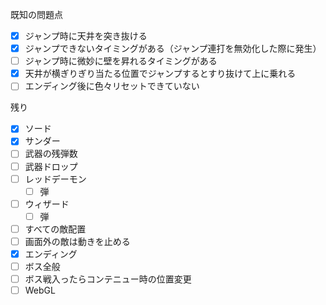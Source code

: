 既知の問題点

- [x] ジャンプ時に天井を突き抜ける
- [x] ジャンプできないタイミングがある（ジャンプ連打を無効化した際に発生）
- [ ] ジャンプ時に微妙に壁を昇れるタイミングがある
- [x] 天井が横ぎりぎり当たる位置でジャンプするとすり抜けて上に乗れる
- [ ] エンディング後に色々リセットできていない

残り

- [x] ソード
- [x] サンダー
- [ ] 武器の残弾数
- [ ] 武器ドロップ
- [ ] レッドデーモン
  - [ ] 弾
- [ ] ウィザード
  - [ ] 弾
- [ ] すべての敵配置
- [ ] 画面外の敵は動きを止める
- [x] エンディング
- [ ] ボス全般
- [ ] ボス戦入ったらコンテニュー時の位置変更
- [ ] WebGL
